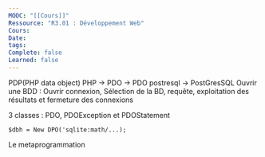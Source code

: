 ```yaml
---
MOOC: "[[Cours]]"
Ressource: "R3.01 : Développement Web"
Cours: 
Date: 
tags: 
Complete: false
Learned: false
---
```

PDP(PHP data object)
PHP -> PDO -> PDO postresql -> PostGresSQL
Ouvrir une BDD : Ouvrir connexion, Sélection de la BD, requête, exploitation des résultats et fermeture des connexions

3 classes : PDO, PDOException et PDOStatement

`$dbh = New DPO('sqlite:math/...);`

Le metaprogrammation